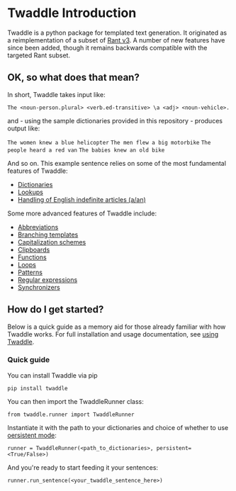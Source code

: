 # Twaddle Introduction

Twaddle is a python package for templated text generation.  It originated
as a reimplementation of a subset of [Rant v3](https://github.com/TheBerkin/rant3).
A number of new features have since been added, though it remains 
backwards compatible with the targeted Rant subset.


## OK, so what does that mean?

In short, Twaddle takes input like:

`The <noun-person.plural> <verb.ed-transitive> \a <adj> <noun-vehicle>.`

and - using the sample dictionaries provided in this repository - produces
output like:

`The women knew a blue helicopter`
`The men flew a big motorbike`
`The people heard a red van`
`The babies knew an old bike`

And so on. This example sentence relies on some of the most fundamental
features of Twaddle:

- [Dictionaries](dictionaries.md)
- [Lookups](lookups.md)
- [Handling of English indefinite articles (a/an)](indefinite_articles.md)

Some more advanced features of Twaddle include:

- [Abbreviations](abbreviations.md)
- [Branching templates](branching.md)
- [Capitalization schemes](capitalization.md)
- [Clipboards](clipboard.md)
- [Functions](functions.md)
- [Loops](loops.md)
- [Patterns](patterns.md)
- [Regular expressions](regex.md)
- [Synchronizers](synchronizers.md)

## How do I get started?

Below is a quick guide as a memory aid for those already familiar with 
how Twaddle works.  For full installation and usage documentation, see 
[using Twaddle](using.md).

### Quick guide

You can install Twaddle via pip

`pip install twaddle`

You can then import the TwaddleRunner class:

`from twaddle.runner import TwaddleRunner`

Instantiate it with the path to your dictionaries and choice of 
whether to use [oersistent mode](persistent.md):

`runner = TwaddleRunner(<path_to_dictionaries>, persistent=<True/False>)`

And you're ready to start feeding it your sentences:

`runner.run_sentence(<your_twaddle_sentence_here>)`

